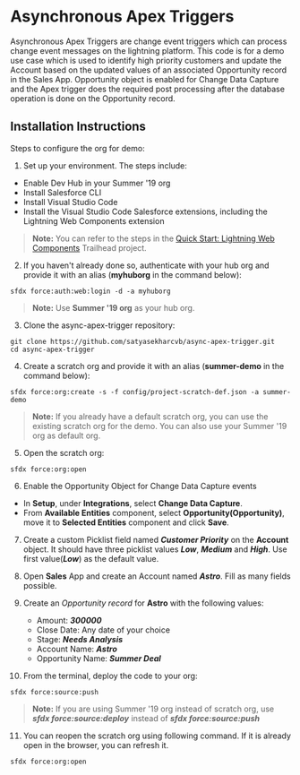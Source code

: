# Asynchronous Apex Triggers

Asynchronous Apex Triggers are change event triggers which can process change event messages on the lightning platform. This code is for a demo use case which is used to identify high priority customers and update the Account based on the updated values of an associated Opportunity record in the Sales App. Opportunity object is enabled for Change Data Capture and the Apex trigger does the required post processing after the database operation is done on the Opportunity record.


## Installation Instructions
Steps to configure the org for demo:
1. Set up your environment. The steps include:

-   Enable Dev Hub in your Summer '19 org
-   Install Salesforce CLI
-   Install Visual Studio Code
-   Install the Visual Studio Code Salesforce extensions, including the Lightning Web Components extension

>**Note:** You can refer to the steps in the [Quick Start: Lightning Web Components](https://trailhead.salesforce.com/content/learn/projects/quick-start-lightning-web-components/) Trailhead project. 

2. If you haven't already done so, authenticate with your hub org and provide it with an alias (**myhuborg** in the command below):

```
sfdx force:auth:web:login -d -a myhuborg
```
>**Note:** Use **Summer '19 org** as your hub org.

3. Clone the async-apex-trigger repository:

```
git clone https://github.com/satyasekharcvb/async-apex-trigger.git
cd async-apex-trigger
```

4. Create a scratch org and provide it with an alias (**summer-demo** in the command below):

```
sfdx force:org:create -s -f config/project-scratch-def.json -a summer-demo
```
>**Note:** If you already have a default scratch org, you can use the existing scratch org for the demo. You can also use your Summer '19 org as default org.

5. Open the scratch org:
   
```
sfdx force:org:open 
```

6. Enable the Opportunity Object for Change Data Capture events
- In **Setup**, under **Integrations**, select **Change Data Capture**.
- From **Available Entities** component, select **Opportunity(Opportunity)**, move it to **Selected Entities** component and click **Save**.
  
7. Create a custom Picklist field named **_Customer Priority_** on the **Account** object. It should have three picklist values **_Low_**, **_Medium_** and **_High_**. Use first value(**_Low_**) as the default value. 

8. Open **Sales** App and create an Account named **_Astro_**. Fill as many fields possible.

9. Create an *Opportunity record* for **Astro** with the following values:
    - Amount: **_300000_**
    - Close Date: Any date of your choice
    - Stage: **_Needs Analysis_**
    - Account Name: **_Astro_**
    - Opportunity Name: **_Summer Deal_**


10. From the terminal, deploy the code to your org:

```
sfdx force:source:push
```
>**Note:** If you are using Summer '19 org instead of scratch org, use **_sfdx force:source:deploy_** instead of **_sfdx force:source:push_**
11.   You can reopen the scratch org using following command. If it is already open in the browser, you can refresh it.
    
```
sfdx force:org:open 
```
   